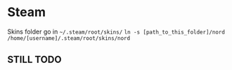 # Steam

Skins folder go in `~/.steam/root/skins/`
`ln -s [path_to_this_folder]/nord /home/[username]/.steam/root/skins/nord`

## STILL TODO
